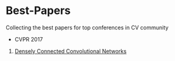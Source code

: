 # Best-Papers
Collecting the best papers for top conferences in CV community

* CVPR 2017
1. [Densely Connected Convolutional Networks](http://openaccess.thecvf.com/content_cvpr_2017/papers/Huang_Densely_Connected_Convolutional_CVPR_2017_paper.pdf)
